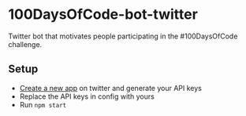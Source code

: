 # 100DaysOfCode-bot-twitter
Twitter bot that motivates people participating in the #100DaysOfCode challenge.

## Setup
- [Create a new app](https://apps.twitter.com/app/new) on twitter and generate your API keys
- Replace the API keys in config with yours
- Run ```npm start``` 
